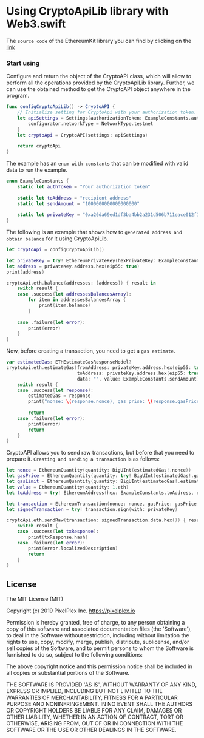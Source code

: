 # Using CryptoApiLib library with Web3.swift

The `source code` of the EthereumKit library you can find  by clicking on the [link](https://github.com/Boilertalk/Web3.swift)

### Start using

Сonfigure and return the object of the CryptoAPI class, which will allow to perform all the operations provided by the CryptoApiLib library.
Further, we can use the obtained method to get the CryptoAPI object anywhere in the program.
```swift
func configCryptoApiLib() -> CryptoAPI {
    // Initialize setting for CryptoApi with your authorization token.
    let apiSettings = Settings(authorizationToken: ExampleConstants.authToken) { configurator in
        configurator.networkType = NetworkType.testnet
    }
    let cryptoApi = CryptoAPI(settings: apiSettings)
    
    return cryptoApi
}
```

The example has an `enum with constants` that can be modified with valid data to run the example.
```swift
enum ExampleConstants {
    static let authToken = "Your authorization token"
    
    static let toAddress = "recipient address"
    static let sendAmount = "1000000000000000000"
    
    static let privateKey = "0xa26da69ed1df3ba4bb2a231d506b711eace012f1bd2571dfbfff9650b03375af"
}
```

The following is an example that shows how to `generated address and obtain balance` for it using CryptoApiLib.
```swift
let cryptoApi = configCryptoApiLib()

let privateKey = try! EthereumPrivateKey(hexPrivateKey: ExampleConstants.privateKey)
let address = privateKey.address.hex(eip55: true)
print(address)

cryptoApi.eth.balance(addresses: [address]) { result in
    switch result {
    case .success(let addressesBalancesArray):
        for item in addressesBalancesArray {
            print(item.balance)
        }
    
    case .failure(let error):
        print(error)
    }
}
```

Now, before creating a transaction, you need to get a `gas estimate`.
```swift
var estimatedGas: ETHEstimateGasResponseModel?
cryptoApi.eth.estimateGas(fromAddress: privateKey.address.hex(eip55: true),
                          toAddress: privateKey.address.hex(eip55: true),
                          data: "", value: ExampleConstants.sendAmount) { result in
    switch result {
    case .success(let response):
        estimatedGas = response
        print("nonse: \(response.nonce), gas prise: \(response.gasPrice), estimate: \(response.estimateGas).")
        
        return
    case .failure(let error):
        print(error)
        return
    }
}
```

CryptoAPI allows you to send raw transactions, but before that you need to prepare it.
`Creating and sending a transaction` is as follows:
```swift
let nonce = EthereumQuantity(quantity: BigUInt(estimatedGas!.nonce))
let gasPrice = EthereumQuantity(quantity: try! BigUInt(estimatedGas!.gasPrice))
let gasLimit = EthereumQuantity(quantity: BigUInt(estimatedGas!.estimateGas))
let value = EthereumQuantity(quantity: 1.eth)
let toAddress = try! EthereumAddress(hex: ExampleConstants.toAddress, eip55: true)

let transaction = EthereumTransaction(nonce: nonce, gasPrice: gasPrice, gas: gasLimit, from: privateKey.address, to: toAddress, value: value)
let signedTransaction = try! transaction.sign(with: privateKey)

cryptoApi.eth.sendRaw(transaction: signedTransaction.data.hex()) { result in
    switch result {
    case .success(let txResponse):
        print(txResponse.hash)
    case .failure(let error):
        print(error.localizedDescription)
        return
    }
}
```

## License

The MIT License (MIT)

Copyright (c) 2019 PixelPlex Inc. <https://pixelplex.io>

Permission is hereby granted, free of charge, to any person obtaining
a copy of this software and associated documentation files (the
'Software'), to deal in the Software without restriction, including
without limitation the rights to use, copy, modify, merge, publish,
distribute, sublicense, and/or sell copies of the Software, and to
permit persons to whom the Software is furnished to do so, subject to
the following conditions:

The above copyright notice and this permission notice shall be
included in all copies or substantial portions of the Software.

THE SOFTWARE IS PROVIDED 'AS IS', WITHOUT WARRANTY OF ANY KIND,
EXPRESS OR IMPLIED, INCLUDING BUT NOT LIMITED TO THE WARRANTIES OF
MERCHANTABILITY, FITNESS FOR A PARTICULAR PURPOSE AND NONINFRINGEMENT.
IN NO EVENT SHALL THE AUTHORS OR COPYRIGHT HOLDERS BE LIABLE FOR ANY
CLAIM, DAMAGES OR OTHER LIABILITY, WHETHER IN AN ACTION OF CONTRACT,
TORT OR OTHERWISE, ARISING FROM, OUT OF OR IN CONNECTION WITH THE
SOFTWARE OR THE USE OR OTHER DEALINGS IN THE SOFTWARE.

